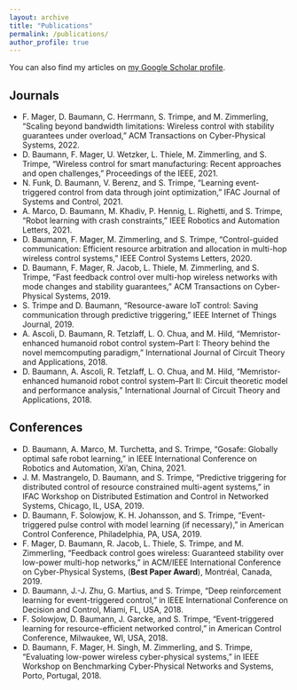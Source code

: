 ```yaml
---
layout: archive
title: "Publications"
permalink: /publications/
author_profile: true
---
```


You can also find my articles on [my Google Scholar profile](https://scholar.google.com/citations?user=bJX8-CEAAAAJ&hl=en).

## Journals

* F. Mager, D. Baumann, C. Herrmann, S. Trimpe, and M. Zimmerling, “Scaling beyond bandwidth limitations: Wireless control with stability guarantees under overload,” ACM Transactions on Cyber-Physical Systems, 2022.
* D. Baumann, F. Mager, U. Wetzker, L. Thiele, M. Zimmerling, and S. Trimpe, “Wireless control for smart manufacturing: Recent approaches and open challenges,” Proceedings of the IEEE, 2021.
* N. Funk, D. Baumann, V. Berenz, and S. Trimpe, “Learning event-triggered control from data through joint optimization,” IFAC Journal of Systems and Control, 2021.
* A. Marco, D. Baumann, M. Khadiv, P. Hennig, L. Righetti, and S. Trimpe, “Robot learning with crash constraints,” IEEE Robotics and Automation Letters, 2021.
* D. Baumann, F. Mager, M. Zimmerling, and S. Trimpe, “Control-guided communication: Efficient resource arbitration and allocation in multi-hop wireless control systems,” IEEE Control Systems Letters, 2020.
* D. Baumann, F. Mager, R. Jacob, L. Thiele, M. Zimmerling, and S. Trimpe, “Fast feedback control over multi-hop wireless networks with mode changes and stability guarantees,” ACM Transactions on Cyber-Physical Systems, 2019.
* S. Trimpe and D. Baumann, “Resource-aware IoT control: Saving communication through predictive triggering,” IEEE Internet of Things Journal, 2019.
* A. Ascoli, D. Baumann, R. Tetzlaff, L. O. Chua, and M. Hild, “Memristor-enhanced humanoid robot control system–Part I: Theory behind the novel memcomputing paradigm,” International Journal of Circuit Theory and Applications, 2018.
* D. Baumann, A. Ascoli, R. Tetzlaff, L. O. Chua, and M. Hild, “Memristor-enhanced humanoid robot control system–Part II: Circuit theoretic model and performance analysis,” International Journal of Circuit Theory and Applications, 2018.

## Conferences

* D. Baumann, A. Marco, M. Turchetta, and S. Trimpe, “Gosafe: Globally optimal safe robot learning,” in IEEE International Conference on Robotics and Automation, Xi’an, China, 2021.
* J. M. Mastrangelo, D. Baumann, and S. Trimpe, “Predictive triggering for distributed control of resource constrained multi-agent systems,” in IFAC Workshop on Distributed Estimation and Control in Networked Systems, Chicago, IL, USA, 2019.
* D. Baumann, F. Solowjow, K. H. Johansson, and S. Trimpe, “Event-triggered pulse control with model learning (if necessary),” in American Control Conference, Philadelphia, PA, USA, 2019.
* F. Mager, D. Baumann, R. Jacob, L. Thiele, S. Trimpe, and M. Zimmerling, “Feedback control goes wireless: Guaranteed stability over low-power multi-hop networks,” in ACM/IEEE International Conference on Cyber-Physical Systems, (**Best Paper Award**), Montréal, Canada, 2019.
* D. Baumann, J.-J. Zhu, G. Martius, and S. Trimpe, “Deep reinforcement learning for event-triggered control,” in IEEE International Conference on Decision and Control, Miami, FL, USA, 2018.
* F. Solowjow, D. Baumann, J. Garcke, and S. Trimpe, “Event-triggered learning for resource-efficient networked control,” in American Control Conference, Milwaukee, WI, USA, 2018.
* D. Baumann, F. Mager, H. Singh, M. Zimmerling, and S. Trimpe, “Evaluating low-power wireless cyber-physical systems,” in IEEE Workshop on Benchmarking Cyber-Physical Networks and Systems, Porto, Portugal, 2018.